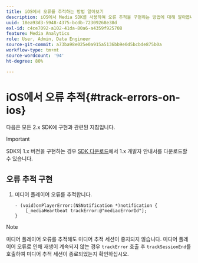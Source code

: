 ```yaml
---
title: iOS에서 오류를 추적하는 방법 알아보기
description: iOS에서 Media SDK를 사용하여 오류 추적을 구현하는 방법에 대해 알아봅니다.
uuid: 18ea93d3-5948-4375-bcdb-72309268e38d
exl-id: c4ce7092-a102-41da-80a6-a4359f925708
feature: Media Analytics
role: User, Admin, Data Engineer
source-git-commit: a73ba98e025e0a915a5136bb9e0d5bcbde875b0a
workflow-type: tm+mt
source-wordcount: '94'
ht-degree: 80%

---
```


# iOS에서 오류 추적{#track-errors-on-ios}

다음은 모든 2.x SDK에 구현과 관련된 지침입니다.

>[!IMPORTANT]
>
>SDK의 1.x 버전을 구현하는 경우 [SDK 다운로드](/help/getting-started/download-sdks.md)에서 1.x 개발자 안내서를 다운로드할 수 있습니다.

## 오류 추적 구현

1. 미디어 플레이어 오류를 추적합니다.

   ```
   - (void)onPlayerError:(NSNotification *)notification {
       [_mediaHeartbeat trackError:@"mediaoErrorId"];
   }
   ```

>[!NOTE]
>
>미디어 플레이어 오류를 추적해도 미디어 추적 세션이 중지되지 않습니다. 미디어 플레이어 오류로 인해 재생이 계속되지 않는 경우 `trackError` 호출 후 `trackSessionEnd`를 호출하여 미디어 추적 세션이 종료되었는지 확인하십시오.
